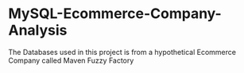 # MySQL-Ecommerce-Company-Analysis
The Databases used in this project is from a hypothetical Ecommerce Company called Maven Fuzzy Factory
